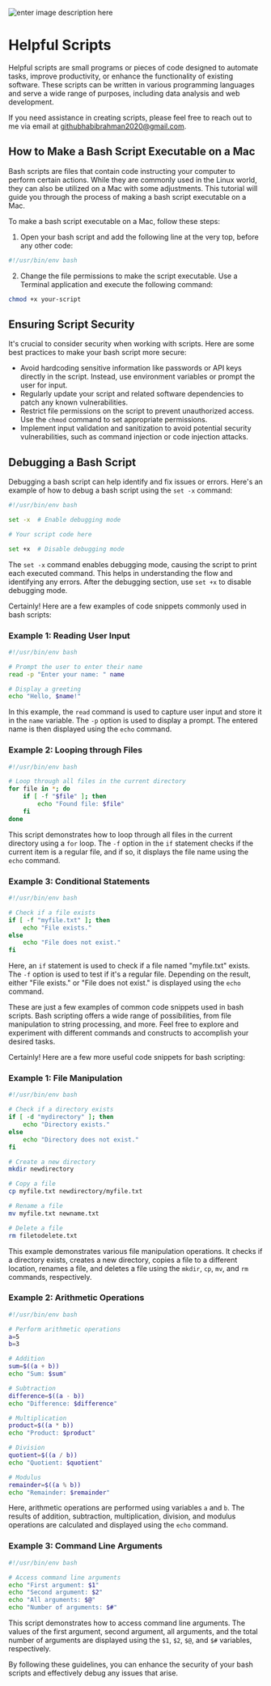 ![enter image description here](https://www.simplilearn.com/ice9/free_resources_article_thumb/Advantages_and_Disadvantages_of_artificial_intelligence.jpg)

# Helpful Scripts
 
Helpful scripts are small programs or pieces of code designed to automate tasks, improve productivity, or enhance the functionality of existing software. These scripts can be written in various programming languages and serve a wide range of purposes, including data analysis and web development.

If you need assistance in creating scripts, please feel free to reach out to me via email at githubhabibrahman2020@gmail.com.

## How to Make a Bash Script Executable on a Mac

Bash scripts are files that contain code instructing your computer to perform certain actions. While they are commonly used in the Linux world, they can also be utilized on a Mac with some adjustments. This tutorial will guide you through the process of making a bash script executable on a Mac.

To make a bash script executable on a Mac, follow these steps:

1. Open your bash script and add the following line at the very top, before any other code:

```bash
#!/usr/bin/env bash
```

2. Change the file permissions to make the script executable. Use a Terminal application and execute the following command:

```bash
chmod +x your-script
```

## Ensuring Script Security

It's crucial to consider security when working with scripts. Here are some best practices to make your bash script more secure:

- Avoid hardcoding sensitive information like passwords or API keys directly in the script. Instead, use environment variables or prompt the user for input.
- Regularly update your script and related software dependencies to patch any known vulnerabilities.
- Restrict file permissions on the script to prevent unauthorized access. Use the `chmod` command to set appropriate permissions.
- Implement input validation and sanitization to avoid potential security vulnerabilities, such as command injection or code injection attacks.

## Debugging a Bash Script

Debugging a bash script can help identify and fix issues or errors. Here's an example of how to debug a bash script using the `set -x` command:

```bash
#!/usr/bin/env bash

set -x  # Enable debugging mode

# Your script code here

set +x  # Disable debugging mode
```

The `set -x` command enables debugging mode, causing the script to print each executed command. This helps in understanding the flow and identifying any errors. After the debugging section, use `set +x` to disable debugging mode.

Certainly! Here are a few examples of code snippets commonly used in bash scripts:

### Example 1: Reading User Input
```bash
#!/usr/bin/env bash

# Prompt the user to enter their name
read -p "Enter your name: " name

# Display a greeting
echo "Hello, $name!"
```

In this example, the `read` command is used to capture user input and store it in the `name` variable. The `-p` option is used to display a prompt. The entered name is then displayed using the `echo` command.

### Example 2: Looping through Files
```bash
#!/usr/bin/env bash

# Loop through all files in the current directory
for file in *; do
    if [ -f "$file" ]; then
        echo "Found file: $file"
    fi
done
```

This script demonstrates how to loop through all files in the current directory using a `for` loop. The `-f` option in the `if` statement checks if the current item is a regular file, and if so, it displays the file name using the `echo` command.

### Example 3: Conditional Statements
```bash
#!/usr/bin/env bash

# Check if a file exists
if [ -f "myfile.txt" ]; then
    echo "File exists."
else
    echo "File does not exist."
fi
```

Here, an `if` statement is used to check if a file named "myfile.txt" exists. The `-f` option is used to test if it's a regular file. Depending on the result, either "File exists." or "File does not exist." is displayed using the `echo` command.

These are just a few examples of common code snippets used in bash scripts. Bash scripting offers a wide range of possibilities, from file manipulation to string processing, and more. Feel free to explore and experiment with different commands and constructs to accomplish your desired tasks.


Certainly! Here are a few more useful code snippets for bash scripting:

### Example 1: File Manipulation
```bash
#!/usr/bin/env bash

# Check if a directory exists
if [ -d "mydirectory" ]; then
    echo "Directory exists."
else
    echo "Directory does not exist."
fi

# Create a new directory
mkdir newdirectory

# Copy a file
cp myfile.txt newdirectory/myfile.txt

# Rename a file
mv myfile.txt newname.txt

# Delete a file
rm filetodelete.txt
```

This example demonstrates various file manipulation operations. It checks if a directory exists, creates a new directory, copies a file to a different location, renames a file, and deletes a file using the `mkdir`, `cp`, `mv`, and `rm` commands, respectively.

### Example 2: Arithmetic Operations
```bash
#!/usr/bin/env bash

# Perform arithmetic operations
a=5
b=3

# Addition
sum=$((a + b))
echo "Sum: $sum"

# Subtraction
difference=$((a - b))
echo "Difference: $difference"

# Multiplication
product=$((a * b))
echo "Product: $product"

# Division
quotient=$((a / b))
echo "Quotient: $quotient"

# Modulus
remainder=$((a % b))
echo "Remainder: $remainder"
```

Here, arithmetic operations are performed using variables `a` and `b`. The results of addition, subtraction, multiplication, division, and modulus operations are calculated and displayed using the `echo` command.

### Example 3: Command Line Arguments
```bash
#!/usr/bin/env bash

# Access command line arguments
echo "First argument: $1"
echo "Second argument: $2"
echo "All arguments: $@"
echo "Number of arguments: $#"
```

This script demonstrates how to access command line arguments. The values of the first argument, second argument, all arguments, and the total number of arguments are displayed using the `$1`, `$2`, `$@`, and `$#` variables, respectively.


By following these guidelines, you can enhance the security of your bash scripts and effectively debug any issues that arise.
